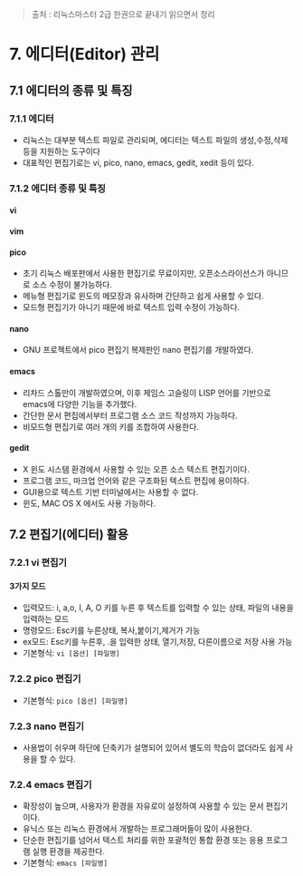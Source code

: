 > 출처 :  리눅스마스터 2급 한권으로 끝내기 읽으면서 정리 

# 7. 에디터(Editor) 관리
## 7.1 에디터의 종류 및 특징
### 7.1.1 에디터
- 리눅스는 대부분 텍스트 파일로 관리되며, 에디터는 텍스트 파일의 생성,수정,삭제 등을 지원하는 도구이다
- 대표적인 편집기로는 vi, pico, nano, emacs, gedit, xedit 등이 있다.

### 7.1.2 에디터 종류 및 특징
#### vi
#### vim
#### pico
- 초기 리눅스 배포판에서 사용한 편집기로 무료이지만, 오픈소스라이선스가 아니므로 소스 수정이 불가능하다.
- 메뉴형 편집기로 윈도의 메모장과 유사하며 간단하고 쉽게 사용할 수 있다.
- 모드형 편집기가 아니기 때문에 바로 텍스트 입력 수정이 가능하다.
#### nano
- GNU 프로젝트에서 pico 편집기 복제판인 nano 편집기를 개발하였다.
#### emacs
- 리차드 스톨만이 개발하였으며, 이후 제임스 고슬링이 LISP 언어를 기반으로 emacs에 다양한 기능을 추가했다.
- 간단한 문서 편집에서부터 프로그램 소스 코드 작성까지 가능하다.
- 비모드형 편집기로 여러 개의 키를 조합하여 사용한다.
#### gedit
- X 윈도 시스템 환경에서 사용할 수 있는 오픈 소스 텍스트 편집기이다.
- 프로그램 코드, 마크업 언어와 같은 구조화된 텍스트 편집에 용이하다.
- GUI용으로 텍스트 기반 터미널에서는 사용할 수 없다.
- 윈도, MAC OS X 에서도 사용 가능하다.

## 7.2 편집기(에디터) 활용
### 7.2.1 vi 편집기
#### 3가지 모드
- 입력모드: i, a,o, I, A, O 키를 누른 후 텍스트를 입력할 수 있는 상태, 파일의 내용을 입력하는 모드
- 명령모드: Esc키를 누른상태, 복사,붙이기,제거가 가능
- ex모드: Esc키를 누른후, .을 입력한 상태, 열기,저장, 다른이름으로 저장 사용 가능
- 기본형식: `vi [옵션] [파일명]`

### 7.2.2 pico 편집기
- 기본형식: `pico [옵션] [파일명]`

### 7.2.3 nano 편집기
- 사용법이 쉬우며 하단에 단축키가 설명되어 있어서 별도의 학습이 없더라도 쉽게 사용을 할 수 있다.

### 7.2.4 emacs 편집기
- 확장성이 높으며, 사용자가 환경을 자유로이 설정하여 사용할 수 있는 문서 편집기이다.
- 유닉스 또는 리눅스 환경에서 개발하는 프로그래머들이 많이 사용한다.
- 단순한 편집기를 넘어서 텍스트 처리를 위한 포괄적인 통합 환경 또는 응용 프로그램 실행 환경을 제공한다.
- 기본형식: `emacs [파일명]`
